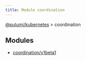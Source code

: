 ```yaml
---
title: Module coordination
---
```


<a href="../index.html">@pulumi/kubernetes</a> &gt; coordination


<h2 class="pdoc-module-header">Modules</h2>

* <a href="v1beta1">coordination/v1beta1</a>

